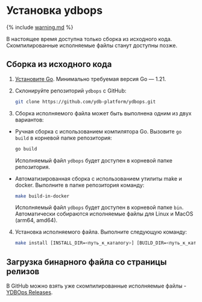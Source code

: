 # Установка ydbops

{% include [warning.md](_includes/warning.md) %}

В настоящее время доступна только сборка из исходного кода. Скомпилированные исполняемые файлы станут доступны позже.

## Сборка из исходного кода

1. [Установите Go](https://go.dev/doc/install). Минимально требуемая версия Go — 1.21.

2. Склонируйте репозиторий `ydbops` с GitHub:

    ```bash
    git clone https://github.com/ydb-platform/ydbops.git
    ```

3. Сборка исполняемого файла может быть выполнена одним из двух вариантов:

- Ручная сборка с использованием компилятора Go. Вызовите `go build` в корневой папке репозитория:

    ```bash
    go build
    ```

    Исполняемый файл `ydbops` будет доступен в корневой папке репозитория.

- Автоматизированная сборка с использованием утилиты make и docker. Выполните в папке репозитория команду:

  ```bash
  make build-in-docker
  ```

  Исполняемый файл `ydbops` будет доступен в корневой папке `bin`. Автоматически собираются исполняемые файлы для Linux и MacOS (arm64, amd64).


4. Установка исполняемого файла. Выполните следующую команду:

   ```bash
   make install [INSTALL_DIR=<путь_к_каталогу>] [BUILD_DIR=<путь_к_каталогу>]

## Загрузка бинарного файла со страницы релизов

В GitHub можно взять уже скомпилированные исполняемые файлы - [YDBOps Releases](https://github.com/ydb-platform/ydbops/releases).
